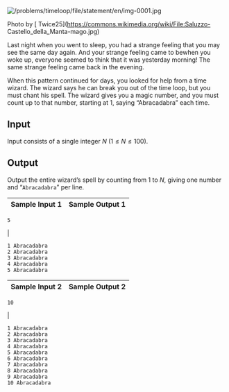 ![/problems/timeloop/file/statement/en/img-0001.jpg](/problems/timeloop/file/statement/en/img-0001.jpg)

Photo by [ Twice25](https://commons.wikimedia.org/wiki/File:Saluzzo-
Castello_della_Manta-mago.jpg)

Last night when you went to sleep, you had a strange feeling that you may see
the same day again. And your strange feeling came to bewhen you woke up,
everyone seemed to think that it was yesterday morning! The same strange
feeling came back in the evening.

When this pattern continued for days, you looked for help from a time wizard.
The wizard says he can break you out of the time loop, but you must chant his
spell. The wizard gives you a magic number, and you must count up to that
number, starting at $1$, saying “Abracadabra” each time.

## Input

Input consists of a single integer $N$ ($1 \le N \le 100$).

## Output

Output the entire wizard’s spell by counting from $1$ to $N$, giving one
number and “`Abracadabra`” per line.

Sample Input 1 | Sample Output 1  
---|---  
      
    
    5
    

|

    
    
    1 Abracadabra
    2 Abracadabra
    3 Abracadabra
    4 Abracadabra
    5 Abracadabra
      
  
Sample Input 2 | Sample Output 2  
---|---  
      
    
    10
    

|

    
    
    1 Abracadabra
    2 Abracadabra
    3 Abracadabra
    4 Abracadabra
    5 Abracadabra
    6 Abracadabra
    7 Abracadabra
    8 Abracadabra
    9 Abracadabra
    10 Abracadabra
    

